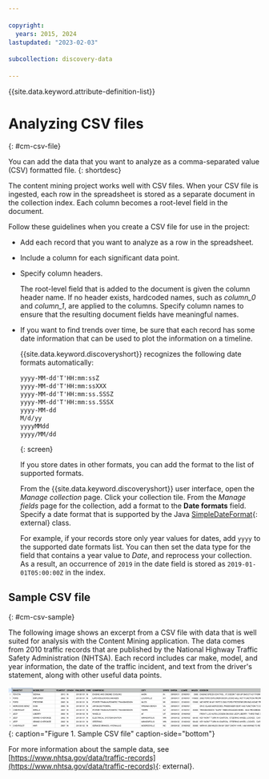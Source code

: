 ```yaml
---

copyright:
  years: 2015, 2024
lastupdated: "2023-02-03"

subcollection: discovery-data

---
```


{{site.data.keyword.attribute-definition-list}}

# Analyzing CSV files
{: #cm-csv-file}

You can add the data that you want to analyze as a comma-separated value (CSV) formatted file.
{: shortdesc}

The content mining project works well with CSV files. When your CSV file is ingested, each row in the spreadsheet is stored as a separate document in the collection index. Each column becomes a root-level field in the document.

Follow these guidelines when you create a CSV file for use in the project:

-   Add each record that you want to analyze as a row in the spreadsheet.
-   Include a column for each significant data point.
-   Specify column headers.

    The root-level field that is added to the document is given the column header name. If no header exists, hardcoded names, such as *column_0* and *column_1*, are applied to the columns. Specify column names to ensure that the resulting document fields have meaningful names.

-   If you want to find trends over time, be sure that each record has some date information that can be used to plot the information on a timeline.

    {{site.data.keyword.discoveryshort}} recognizes the following date formats automatically:

    ```text
    yyyy-MM-dd'T'HH:mm:ssZ
    yyyy-MM-dd'T'HH:mm:ssXXX
    yyyy-MM-dd'T'HH:mm:ss.SSSZ
    yyyy-MM-dd'T'HH:mm:ss.SSSX
    yyyy-MM-dd
    M/d/yy
    yyyyMMdd
    yyyy/MM/dd
    ```
    {: screen}

    If you store dates in other formats, you can add the format to the list of supported formats. 
    
    From the {{site.data.keyword.discoveryshort}} user interface, open the *Manage collection* page. Click your collection tile. From the *Manage fields* page for the collection, add a format to the **Date formats** field. Specify a date format that is supported by the Java [SimpleDateFormat](https://docs.oracle.com/javase/8/docs/api/java/text/SimpleDateFormat.html){: external} class.
    
    For example, if your records store only year values for dates, add `yyyy` to the supported date formats list. You can then set the data type for the field that contains a year value to *Date*, and reprocess your collection. As a result, an occurrence of `2019` in the date field is stored as `2019-01-01T05:00:00Z` in the index.

## Sample CSV file
{: #cm-csv-sample}

The following image shows an excerpt from a CSV file with data that is well suited for analysis with the Content Mining application. The data comes from 2010 traffic records that are published by the National Highway Traffic Safety Administration (NHTSA). Each record includes car make, model, and year information, the date of the traffic incident, and text from the driver's statement, along with other useful data points.

![Shows an excerpt from a csv file with the columns: MAKETXT, MODELTXT, YEARTXT, CRASH, FAILDATE, FIRE, COMPDESC, CITY, STATE, DATEA, LDATE, MILES, CDESCR](images/cm-csv-sample.png){: caption="Figure 1. Sample CSV file" caption-side="bottom"}

For more information about the sample data, see [https://www.nhtsa.gov/data/traffic-records](https://www.nhtsa.gov/data/traffic-records){: external}.
